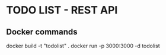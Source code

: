 # TODO LIST - REST API 
## Docker commands
docker build -t "todolist" .
docker run -p 3000:3000 -d todolist
